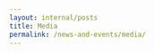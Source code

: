 ```yaml
---
layout: internal/posts
title: Media
permalink: /news-and-events/media/
---
```


<!--- This child document initializes the page in Jekyll. -->